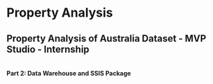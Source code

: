 # Property Analysis
## Property Analysis of Australia Dataset - MVP Studio - Internship
<br>**Part 2: Data Warehouse and SSIS Package**
